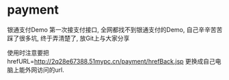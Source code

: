 # payment
银通支付Demo
第一次接支付接口, 全网都找不到银通支付的Demo, 自己辛辛苦苦踩了很多坑, 终于弄清楚了, 放Git上与大家分享

使用时注意要把hrefURL=http://2q28e67388.51mypc.cn/payment/hrefBack.jsp
更换成自己电脑上能外网访问的url.
